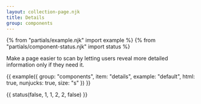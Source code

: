 ```yaml
---
layout: collection-page.njk
title: Details
group: components
---
```


{% from "partials/example.njk" import example %}
{% from "partials/component-status.njk" import status %}

Make a page easier to scan by letting users reveal more detailed information only if they need it.

{{ example({ group: "components", item: "details", example: "default", html: true, nunjucks: true, size: "s" }) }}

{{ status(false, 1, 1, 2, 2, false) }}
